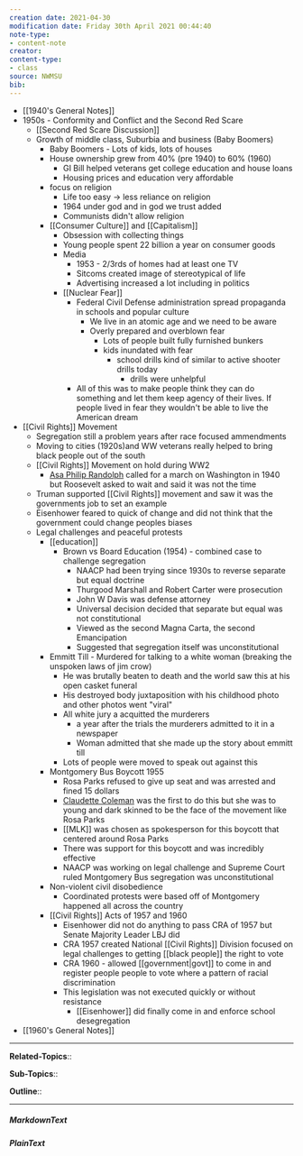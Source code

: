 ```yaml
---
creation date: 2021-04-30
modification date: Friday 30th April 2021 00:44:40
note-type: 
- content-note
creator:
content-type:
- class
source: NWMSU
bib:
---
```


- [[1940's General Notes]]
- 1950s - Conformity and Conflict and the Second Red Scare
    - [[Second Red Scare Discussion]]
    - Growth of middle class,  Suburbia and business (Baby Boomers)
        - Baby Boomers - Lots of kids, lots of houses
        - House ownership grew from 40% (pre 1940) to 60% (1960)
            - GI Bill helped veterans get college education and house loans
            - Housing prices and education very affordable
        - focus on religion
            - Life too easy -> less reliance on religion
            - 1964 under god and in god we trust added 
            - Communists didn't allow religion
        - [[Consumer Culture]] and [[Capitalism]]
            - Obsession with collecting things
            - Young people spent 22 billion a year on consumer goods
            - Media
                - 1953 - 2/3rds of homes had at least one TV
                - Sitcoms created image of stereotypical of life
                - Advertising increased a lot including in politics
            - [[Nuclear Fear]] 
                - Federal Civil Defense administration spread propaganda in schools and popular culture 
                    - We live in an atomic age and we need to be aware
                    - Overly prepared and overblown fear
                        - Lots of people built fully furnished bunkers 
                        - kids inundated with fear 
                            - school drills kind of similar to active shooter drills today
                                - drills were unhelpful
                - All of this was to make people think they can do something and let them keep agency of their lives. If people lived in fear they wouldn't be able to live the American dream
- [[Civil Rights]] Movement
    - Segregation still a problem years after race focused ammendments
    - Moving to cities (1920s)and WW veterans really helped to bring black people out of the south
    - [[Civil Rights]] Movement on hold during WW2
        - [Asa Philip Randolph](https://www.google.com/url?sa=t&rct=j&q=&esrc=s&source=web&cd=&cad=rja&uact=8&ved=2ahUKEwj59Z66sIHwAhWLHM0KHRPGAJsQFjAAegQIBhAD&url=https%3A%2F%2Fen.wikipedia.org%2Fwiki%2FA._Philip_Randolph&usg=AOvVaw2DD1QbeJIrw3d-dg2xZTa9) called for a march on Washington in 1940 but Roosevelt asked to wait and said it was not the time
    - Truman supported [[Civil Rights]] movement and saw it was the governments job to set an example
    - Eisenhower feared to quick of change and did not think that the government could change peoples biases
    - Legal challenges and peaceful protests
        - [[education]]
            - Brown vs Board Education (1954) - combined case to challenge segregation
                - NAACP had been trying since 1930s to reverse separate but equal doctrine
                - Thurgood Marshall and Robert Carter were prosecution
                - John W Davis was defense attorney
                - Universal decision decided that separate but equal was not constitutional
                - Viewed as the second Magna Carta, the second Emancipation
                - Suggested that segregation itself was unconstitutional
        - Emmitt Till - Murdered for talking to a white woman (breaking the unspoken laws of jim crow)
            - He was brutally beaten to death and the world saw this at his open casket funeral
            - His destroyed body juxtaposition with his childhood photo and other photos went "viral"
            - All white jury a acquitted the murderers
                - a year after the trials the murderers admitted to it in a newspaper
                - Woman admitted that she made up the story about emmitt till
            - Lots of people were moved to speak out against this
        - Montgomery Bus Boycott 1955
            - Rosa Parks refused to give up seat and was arrested and fined 15 dollars
            - [Claudette Coleman](https://www.google.com/url?sa=t&rct=j&q=&esrc=s&source=web&cd=&cad=rja&uact=8&ved=2ahUKEwilwf-us4HwAhWXVs0KHdp1Bh0QFjALegQIBhAD&url=https%3A%2F%2Fen.wikipedia.org%2Fwiki%2FClaudette_Colvin&usg=AOvVaw1pz7z1mUnxVGr9_BCzp5va) was the first to do this but she was to young and dark skinned to be the face of the movement like Rosa Parks
            - [[MLK]] was chosen as spokesperson for this boycott that centered around Rosa Parks
            - There was support for this boycott and was incredibly effective
            - NAACP was working on legal challenge and Supreme Court ruled Montgomery Bus segregation was unconstitutional 
        - Non-violent civil disobedience
            - Coordinated protests were based off of Montgomery happened all across the country
        - [[Civil Rights]] Acts of 1957 and 1960
            - Eisenhower did not do anything to pass CRA of 1957 but Senate Majority Leader LBJ did
            - CRA 1957 created National [[Civil Rights]] Division focused on legal challenges to getting [[black people]] the right to vote
            - CRA 1960 - allowed [[government|govt]] to come in and register people people to vote where a pattern of racial discrimination 
            - This legislation was not executed quickly or without resistance
                - [[Eisenhower]] did finally come in and enforce school desegregation
- [[1960's General Notes]]


---

**Related-Topics**:: 
	
**Sub-Topics**::
	
**Outline**::

--- 
##### MarkdownText

##### PlainText


